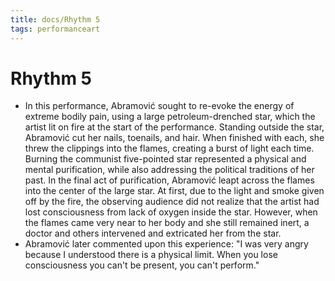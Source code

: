 ```yaml
---
title: docs/Rhythm 5
tags: performanceart
---
```


# Rhythm 5
- In this performance, Abramović sought to re-evoke the energy of extreme bodily pain, using a large petroleum-drenched star, which the artist lit on fire at the start of the performance. Standing outside the star, Abramović cut her nails, toenails, and hair. When finished with each, she threw the clippings into the flames, creating a burst of light each time. Burning the communist five-pointed star represented a physical and mental purification, while also addressing the political traditions of her past. In the final act of purification, Abramović leapt across the flames into the center of the large star. At first, due to the light and smoke given off by the fire, the observing audience did not realize that the artist had lost consciousness from lack of oxygen inside the star. However, when the flames came very near to her body and she still remained inert, a doctor and others intervened and extricated her from the star.
- Abramović later commented upon this experience: "I was very angry because I understood there is a physical limit. When you lose consciousness you can't be present, you can't perform."
